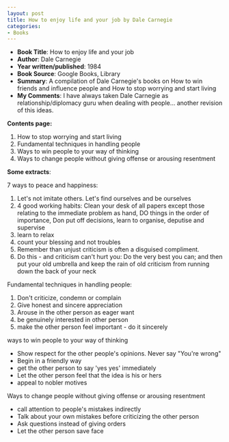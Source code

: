 ```yaml
---
layout: post
title: How to enjoy life and your job by Dale Carnegie
categories:
- Books
---
```



- **Book Title**: How to enjoy life and your job
- **Author**: Dale Carnegie
- **Year written/published**: 1984
- **Book Source**: Google Books, Library
- **Summary**: A compilation of Dale Carnegie's books on How to win friends and influence people and How to stop worrying and start living
- **My Comments**: I have always taken Dale Carnegie as relationship/diplomacy guru when dealing with people... another revision of this ideas.

**Contents page:**

1. How to stop worrying and start living
2. Fundamental techniques in handling people
3. Ways to win people to your way of thinking
4. Ways to change people without giving offense or arousing resentment

**Some extracts**:

7 ways to peace and happiness:

1. Let's not imitate others. Let's find ourselves and be ourselves
2. 4 good working habits: Clean your desk of all papers except those relating to the immediate problem as hand, DO things in the order of importance, Don put off decisions, learn to organise, deputise and supervise
3. learn to relax
4. count your blessing and not troubles
5. Remember than unjust criticism is often a disguised compliment.
6. Do this - and criticism can't hurt you: Do the very best you can; and then put your old umbrella and keep the rain of old criticism from running down the back of your neck

Fundamental techniques in handling people:

1. Don't criticize, condemn or complain
2. Give honest and sincere appreciation
3. Arouse in the other person as eager want
4. be genuinely interested in other person
5. make the other person feel important - do it sincerely

ways to win people to your way of thinking

- Show respect for the other people's opinions. Never say "You're wrong"
- Begin in a friendly way
- get the other person to say 'yes yes' immediately
- Let the other person feel that the idea is his or hers
- appeal to nobler motives

Ways to change people without giving offense or arousing resentment

- call attention to people's mistakes indirectly
- Talk about your own mistakes before criticizing the other person
- Ask questions instead of giving orders
- Let the other person save face
